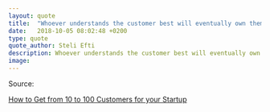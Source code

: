 ```yaml
---
layout: quote
title:  "Whoever understands the customer best will eventually own them"
date:   2018-10-05 08:02:48 +0200
type: quote
quote_author: Steli Efti
description: Whoever understands the customer best will eventually own them - Steli Efti
image: 
---
```

Source:

<a href="https://thestartupchat.com/ep048/" title="How to Get from 10 to 100 Customers for your Startup">How to Get from 10 to 100 Customers for your Startup</a>
